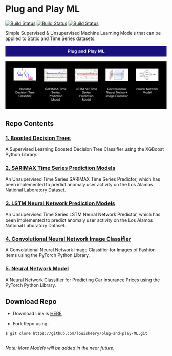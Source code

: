 
# Plug and Play ML

[![Build Status](https://img.shields.io/badge/python-3-blue)](https://github.com/louisheery/plug-and-play-ML)
[![Build Status](https://img.shields.io/badge/build-v1.2-brightgreen)](https://github.com/louisheery/plug-and-play-ML)
[![Build Status](https://img.shields.io/badge/build_status-published-brightgreen)](https://github.com/louisheery/plug-and-play-ML)


Simple Supervised &amp; Unsupervised Machine Learning Models that can be applied to Static and Time Series datasets.

![alt text](https://github.com/louisheery/plug-and-play-ML/blob/master/plug-and-play-ml-screenshots.png)

## Repo Contents
### [1. Boosted Decision Trees](boosted-decision-tree-ml)
A Supervised Learning Boosted Decision Tree Classifier using the XGBoost Python Library.

### [2. SARIMAX Time Series Prediction Models](sarimax-time-series-ml)
An Unsupervised Time Series SARIMAX Time Series Predictor, which has been implemented to predict anomaly user activity on the Los Alamos National Laboratory Dataset.

### [3. LSTM Neural Network Prediction Models](lstm-nn-ml)
An Unsupervised Time Series LSTM Neural Network Predictor, which has been implemented to predict anomaly user activity on the Los Alamos National Laboratory Dataset.

### [4. Convolutional Neural Network Image Classifier](computer-vision-ml)
A Convolutional Neural Network Image Classifier for Images of Fashion Items using the PyTorch Python Library.

### [5. Neural Network Model](neural-network-ml)
A Neural Network Classifier for Predicting Car Insurance Prices using the PyTorch Python Library.

## Download Repo
- Download Link is [HERE](https://github.com/louisheery/plug-and-play-ML/archive/master.zip)

- Fork Repo using:
```
$ git clone https://github.com/louisheery/plug-and-play-ML.git
```


##
*Note: More Models will be added in the near future.*
